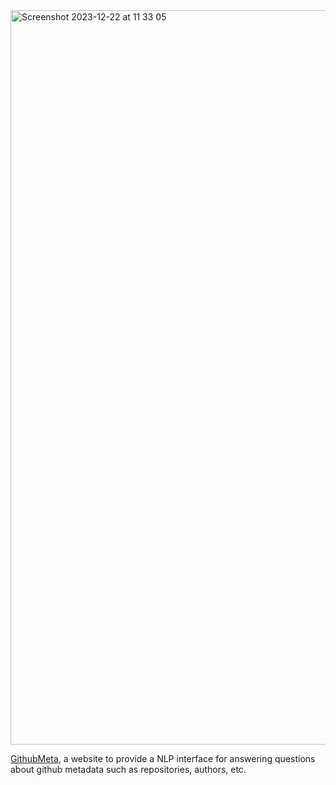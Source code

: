 <img width="1175" alt="Screenshot 2023-12-22 at 11 33 05" src="https://github.com/loyvon/GithubMeta/assets/13371198/e9001c4e-c230-46a5-bfd5-2ac471efeff6">

[GithubMeta](https://githubmeta.azurewebsites.net/), a website to provide a NLP interface for answering questions about github metadata such as repositories, authors, etc.
